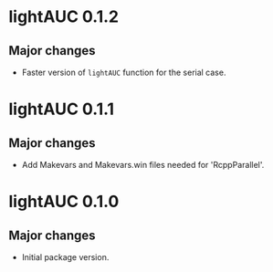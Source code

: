 # lightAUC 0.1.2

## Major changes

- Faster version of `lightAUC` function for the serial case.

# lightAUC 0.1.1

## Major changes

- Add Makevars and Makevars.win files needed for 'RcppParallel'.

# lightAUC 0.1.0

## Major changes

- Initial package version.

